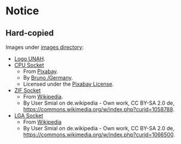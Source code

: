# Notice

## Hard-copied

Images under [images directory](images):

- [Logo UNAH](images/logo-unah.png).
- [CPU Socket](images/cpu-socket.jpg)
    - From [Pixabay](https://pixabay.com/photos/cpu-processor-chip-motherboard-4393380/).
    - By [Bruno /Germany](https://pixabay.com/users/bru-no-1161770/).
    - Licensed under the [Pixabay License](https://pixabay.com/service/license/).
- [ZIF Socket](images/zif-socket.jpg)
    - From [Wikipedia](https://en.wikipedia.org/wiki/Zero_insertion_force#/media/File:Textoolfassung_28_(smial).jpg).
    - By User Smial on de.wikipedia - Own work, CC BY-SA 2.0 de, https://commons.wikimedia.org/w/index.php?curid=1058788.
- [LGA Socket](images/lga-socket.jpg)
    - From [Wikipedia](https://es.wikipedia.org/wiki/Land_Grid_Array#/media/Archivo:Sockel_775.jpg)
    - By User Smial on de.wikipedia - Own work, CC BY-SA 2.0 de, https://commons.wikimedia.org/w/index.php?curid=1066500.
